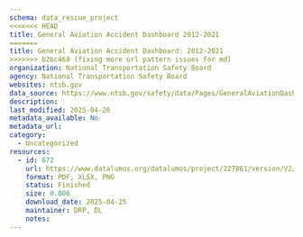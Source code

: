```yaml
---
schema: data_rescue_project 
<<<<<<< HEAD
title: General Aviation Accident Dashboard 2012-2021
=======
title: General Aviation Accident Dashboard: 2012-2021
>>>>>>> b2bc468 (fixing more url pattern issues for md)
organization: National Transportation Safety Board
agency: National Transportation Safety Board
websites: ntsb.gov
data_source: https://www.ntsb.gov/safety/data/Pages/GeneralAviationDashboard.aspx#AVSpreadsheet
description: 
last_modified: 2025-04-26
metadata_available: No
metadata_url: 
category:
  - Uncategorized
resources:
  - id: 872
    url: https://www.datalumos.org/datalumos/project/227861/version/V2/view
    format: PDF, XLSX, PNG
    status: Finished
    size: 0.006
    download_date: 2025-04-25
    maintainer: DRP, DL
    notes: 
---
```

